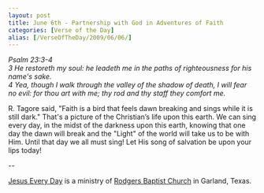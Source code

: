 ```yaml
---
layout: post
title: June 6th - Partnership with God in Adventures of Faith
categories: [Verse of the Day]
alias: [/VerseOfTheDay/2009/06/06/]
---
```


_Psalm 23:3-4  
3 He restoreth my soul: he leadeth me in the paths of righteousness
for his name's sake.  
4 Yea, though I walk through the valley of the shadow of death, I
will fear no evil: for thou art with me; thy rod and thy staff they
comfort me._

R. Tagore said, "Faith is a bird that feels dawn breaking and sings
while it is still dark." That's a picture of the Christian&rsquo;s
life upon this earth. We can sing every day, in the midst of the
darkness upon this earth, knowing that one day the dawn will break
and the "Light" of the world will take us to be with Him. Until that
day we all must sing! Let His song of salvation be upon your lips
today!

 --

<a href=http://jesuseveryday.net>Jesus Every Day</a> is a ministry of <a href=http://rodgersbaptist.net>Rodgers Baptist Church</a> in Garland, Texas.
